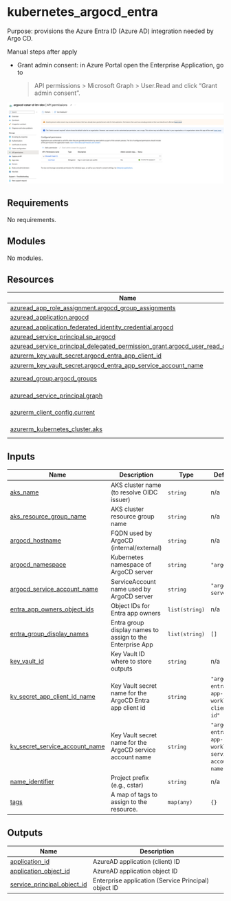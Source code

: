 # kubernetes_argocd_entra

Purpose: provisions the Azure Entra ID (Azure AD) integration needed by Argo CD.

Manual steps after apply

- Grant admin consent: in Azure Portal open the Enterprise Application, go to
  > API permissions > Microsoft Graph > User.Read and click “Grant admin consent”.

![Grant admin consent](docs/entra_grant_admin_consent.png)

<!-- markdownlint-disable -->
<!-- BEGIN_TF_DOCS -->
## Requirements

No requirements.

## Modules

No modules.

## Resources

| Name | Type |
|------|------|
| [azuread_app_role_assignment.argocd_group_assignments](https://registry.terraform.io/providers/hashicorp/azuread/latest/docs/resources/app_role_assignment) | resource |
| [azuread_application.argocd](https://registry.terraform.io/providers/hashicorp/azuread/latest/docs/resources/application) | resource |
| [azuread_application_federated_identity_credential.argocd](https://registry.terraform.io/providers/hashicorp/azuread/latest/docs/resources/application_federated_identity_credential) | resource |
| [azuread_service_principal.sp_argocd](https://registry.terraform.io/providers/hashicorp/azuread/latest/docs/resources/service_principal) | resource |
| [azuread_service_principal_delegated_permission_grant.argocd_user_read_consent](https://registry.terraform.io/providers/hashicorp/azuread/latest/docs/resources/service_principal_delegated_permission_grant) | resource |
| [azurerm_key_vault_secret.argocd_entra_app_client_id](https://registry.terraform.io/providers/hashicorp/azurerm/latest/docs/resources/key_vault_secret) | resource |
| [azurerm_key_vault_secret.argocd_entra_app_service_account_name](https://registry.terraform.io/providers/hashicorp/azurerm/latest/docs/resources/key_vault_secret) | resource |
| [azuread_group.argocd_groups](https://registry.terraform.io/providers/hashicorp/azuread/latest/docs/data-sources/group) | data source |
| [azuread_service_principal.graph](https://registry.terraform.io/providers/hashicorp/azuread/latest/docs/data-sources/service_principal) | data source |
| [azurerm_client_config.current](https://registry.terraform.io/providers/hashicorp/azurerm/latest/docs/data-sources/client_config) | data source |
| [azurerm_kubernetes_cluster.aks](https://registry.terraform.io/providers/hashicorp/azurerm/latest/docs/data-sources/kubernetes_cluster) | data source |

## Inputs

| Name | Description | Type | Default | Required |
|------|-------------|------|---------|:--------:|
| <a name="input_aks_name"></a> [aks\_name](#input\_aks\_name) | AKS cluster name (to resolve OIDC issuer) | `string` | n/a | yes |
| <a name="input_aks_resource_group_name"></a> [aks\_resource\_group\_name](#input\_aks\_resource\_group\_name) | AKS cluster resource group name | `string` | n/a | yes |
| <a name="input_argocd_hostname"></a> [argocd\_hostname](#input\_argocd\_hostname) | FQDN used by ArgoCD (internal/external) | `string` | n/a | yes |
| <a name="input_argocd_namespace"></a> [argocd\_namespace](#input\_argocd\_namespace) | Kubernetes namespace of ArgoCD server | `string` | `"argocd"` | no |
| <a name="input_argocd_service_account_name"></a> [argocd\_service\_account\_name](#input\_argocd\_service\_account\_name) | ServiceAccount name used by ArgoCD server | `string` | `"argocd-server"` | no |
| <a name="input_entra_app_owners_object_ids"></a> [entra\_app\_owners\_object\_ids](#input\_entra\_app\_owners\_object\_ids) | Object IDs for Entra app owners | `list(string)` | n/a | yes |
| <a name="input_entra_group_display_names"></a> [entra\_group\_display\_names](#input\_entra\_group\_display\_names) | Entra group display names to assign to the Enterprise App | `list(string)` | `[]` | no |
| <a name="input_key_vault_id"></a> [key\_vault\_id](#input\_key\_vault\_id) | Key Vault ID where to store outputs | `string` | n/a | yes |
| <a name="input_kv_secret_app_client_id_name"></a> [kv\_secret\_app\_client\_id\_name](#input\_kv\_secret\_app\_client\_id\_name) | Key Vault secret name for the ArgoCD Entra app client id | `string` | `"argocd-entra-app-workload-client-id"` | no |
| <a name="input_kv_secret_service_account_name"></a> [kv\_secret\_service\_account\_name](#input\_kv\_secret\_service\_account\_name) | Key Vault secret name for the ArgoCD service account name | `string` | `"argocd-entra-app-workload-service-account-name"` | no |
| <a name="input_name_identifier"></a> [name\_identifier](#input\_name\_identifier) | Project prefix (e.g., cstar) | `string` | n/a | yes |
| <a name="input_tags"></a> [tags](#input\_tags) | A map of tags to assign to the resource. | `map(any)` | `{}` | no |

## Outputs

| Name | Description |
|------|-------------|
| <a name="output_application_id"></a> [application\_id](#output\_application\_id) | AzureAD application (client) ID |
| <a name="output_application_object_id"></a> [application\_object\_id](#output\_application\_object\_id) | AzureAD application object ID |
| <a name="output_service_principal_object_id"></a> [service\_principal\_object\_id](#output\_service\_principal\_object\_id) | Enterprise application (Service Principal) object ID |
<!-- END_TF_DOCS -->
